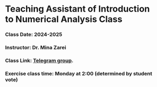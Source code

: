 # Teaching Assistant of Introduction to Numerical Analysis Class

### Class Date: 2024-2025
### Instructor: Dr. Mina Zarei
### Class Link: [Telegram group](https://t.me/+O0bkbFKCmfxmNTg0).


### Exercise class time: Monday at 2:00 (determined by student vote)
